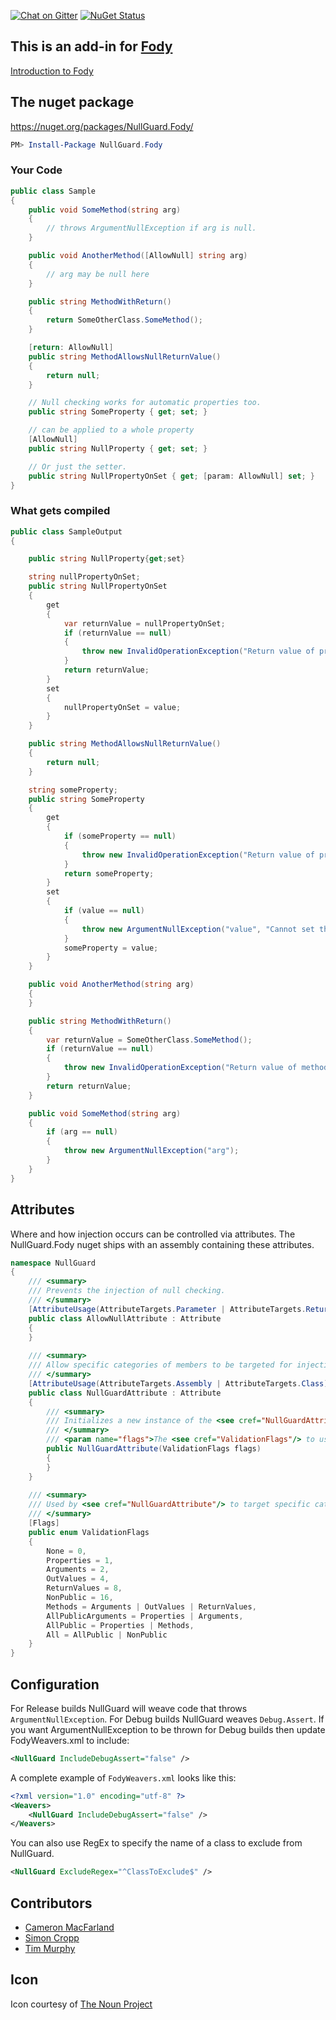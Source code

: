 [![Chat on Gitter](https://img.shields.io/gitter/room/fody/fody.svg?style=flat)](https://gitter.im/Fody)
[![NuGet Status](http://img.shields.io/nuget/v/NullGuard.Fody.svg?style=flat)](https://www.nuget.org/packages/NullGuard.Fody/)


## This is an add-in for [Fody](https://github.com/Fody/Fody/) 

[Introduction to Fody](http://github.com/Fody/Fody/wiki/SampleUsage)


## The nuget package

https://nuget.org/packages/NullGuard.Fody/

```powershell
PM> Install-Package NullGuard.Fody
```


### Your Code


```csharp
public class Sample
{
    public void SomeMethod(string arg)
    {
        // throws ArgumentNullException if arg is null.
    }

    public void AnotherMethod([AllowNull] string arg)
    {
        // arg may be null here
    }

    public string MethodWithReturn()
    {
        return SomeOtherClass.SomeMethod();
    }

    [return: AllowNull]
    public string MethodAllowsNullReturnValue()
    {
        return null;
    }

    // Null checking works for automatic properties too.
    public string SomeProperty { get; set; }

    // can be applied to a whole property
    [AllowNull] 
    public string NullProperty { get; set; }

    // Or just the setter.
    public string NullPropertyOnSet { get; [param: AllowNull] set; }
}
```


### What gets compiled 

```csharp
public class SampleOutput
{

    public string NullProperty{get;set}

    string nullPropertyOnSet;
    public string NullPropertyOnSet
    {
        get
        {
            var returnValue = nullPropertyOnSet;
            if (returnValue == null)
            {
                throw new InvalidOperationException("Return value of property 'NullPropertyOnSet' is null.");
            }
            return returnValue;
        }
        set
        {
            nullPropertyOnSet = value;
        }
    }

    public string MethodAllowsNullReturnValue()
    {
        return null;
    }

    string someProperty;
    public string SomeProperty
    {
        get
        {
            if (someProperty == null)
            {
                throw new InvalidOperationException("Return value of property 'SomeProperty' is null.");
            }
            return someProperty;
        }
        set
        {
            if (value == null)
            {
                throw new ArgumentNullException("value", "Cannot set the value of property 'SomeProperty' to null.");
            }
            someProperty = value;
        }
    }

    public void AnotherMethod(string arg)
    {
    }

    public string MethodWithReturn()
    {
        var returnValue = SomeOtherClass.SomeMethod();
        if (returnValue == null)
        {
            throw new InvalidOperationException("Return value of method 'MethodWithReturn' is null.");
        }
        return returnValue;
    }

    public void SomeMethod(string arg)
    {
        if (arg == null)
        {
            throw new ArgumentNullException("arg");
        }
    }
}
```


## Attributes

Where and how injection occurs can be controlled via attributes. The NullGuard.Fody nuget ships with an assembly containing these attributes.

```csharp
namespace NullGuard
{
    /// <summary>
    /// Prevents the injection of null checking.
    /// </summary>
    [AttributeUsage(AttributeTargets.Parameter | AttributeTargets.ReturnValue | AttributeTargets.Property)]
    public class AllowNullAttribute : Attribute
    {
    }
    
    /// <summary>
    /// Allow specific categories of members to be targeted for injection. <seealso cref="ValidationFlags"/>
    /// </summary>
    [AttributeUsage(AttributeTargets.Assembly | AttributeTargets.Class)]
    public class NullGuardAttribute : Attribute
    {
        /// <summary>
        /// Initializes a new instance of the <see cref="NullGuardAttribute"/> with a <see cref="ValidationFlags"/>.
        /// </summary>
        /// <param name="flags">The <see cref="ValidationFlags"/> to use for the target this attribute is being applied to.</param>
        public NullGuardAttribute(ValidationFlags flags)
        {
        }
    }
    
    /// <summary>
    /// Used by <see cref="NullGuardAttribute"/> to target specific categories of members.
    /// </summary>
    [Flags]
    public enum ValidationFlags
    {
        None = 0,
        Properties = 1,
        Arguments = 2,
        OutValues = 4,
        ReturnValues = 8,
        NonPublic = 16,
        Methods = Arguments | OutValues | ReturnValues,
        AllPublicArguments = Properties | Arguments,
        AllPublic = Properties | Methods,
        All = AllPublic | NonPublic
    }
}
```


## Configuration

For Release builds NullGuard will weave code that throws `ArgumentNullException`. For Debug builds NullGuard weaves `Debug.Assert`. 
If you want ArgumentNullException to be thrown for Debug builds then update FodyWeavers.xml to include:

```xml
<NullGuard IncludeDebugAssert="false" />
```

A complete example of `FodyWeavers.xml` looks like this:

```xml
<?xml version="1.0" encoding="utf-8" ?>
<Weavers>
    <NullGuard IncludeDebugAssert="false" />
</Weavers>
```

You can also use RegEx to specify the name of a class to exclude from NullGuard.

```xml
<NullGuard ExcludeRegex="^ClassToExclude$" />
```


## Contributors

  * [Cameron MacFarland](https://github.com/distantcam)
  * [Simon Cropp](https://github.com/simoncropp)
  * [Tim Murphy](https://github.com/TimMurphy)


## Icon

Icon courtesy of [The Noun Project](http://thenounproject.com)
